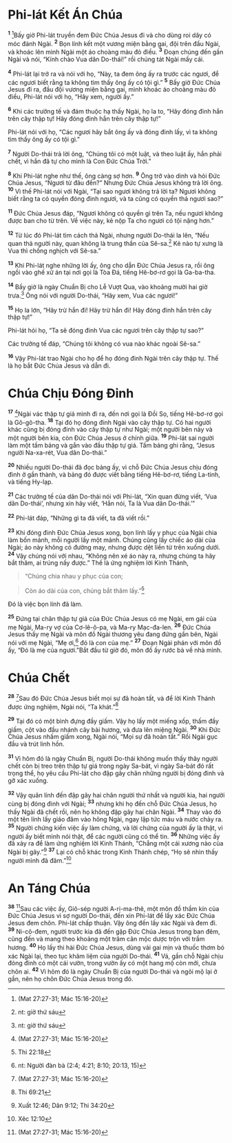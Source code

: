 

# Phi-lát Kết Án Chúa
<sup><b>1</b></sup> [^1*]Bấy giờ Phi-lát truyền đem Đức Chúa Jesus đi và cho dùng roi dây có móc đánh Ngài. <sup><b>2</b></sup> Bọn lính kết một vương miện bằng gai, đội trên đầu Ngài, và khoác lên mình Ngài một áo choàng màu đỏ điều. <sup><b>3</b></sup> Đoạn chúng đến gần Ngài và nói, “Kính chào Vua dân Do-thái!” rồi chúng tát Ngài mấy cái.

<sup><b>4</b></sup> Phi-lát lại trở ra và nói với họ, “Này, ta đem ông ấy ra trước các ngươi, để các ngươi biết rằng ta không tìm thấy ông ấy có tội gì.” <sup><b>5</b></sup> Bấy giờ Đức Chúa Jesus đi ra, đầu đội vương miện bằng gai, mình khoác áo choàng màu đỏ điều, Phi-lát nói với họ, “Hãy xem, người ấy.”

<sup><b>6</b></sup> Khi các trưởng tế và đám thuộc hạ thấy Ngài, họ la to, “Hãy đóng đinh hắn trên cây thập tự! Hãy đóng đinh hắn trên cây thập tự!”

Phi-lát nói với họ, “Các ngươi hãy bắt ông ấy và đóng đinh lấy, vì ta không tìm thấy ông ấy có tội gì.”

<sup><b>7</b></sup> Người Do-thái trả lời ông, “Chúng tôi có một luật, và theo luật ấy, hắn phải chết, vì hắn đã tự cho mình là Con Đức Chúa Trời.”

<sup><b>8</b></sup> Khi Phi-lát nghe như thế, ông càng sợ hơn. <sup><b>9</b></sup> Ông trở vào dinh và hỏi Đức Chúa Jesus, “Ngươi từ đâu đến?” Nhưng Đức Chúa Jesus không trả lời ông. <sup><b>10</b></sup> Vì thế Phi-lát nói với Ngài, “Tại sao ngươi không trả lời ta? Ngươi không biết rằng ta có quyền đóng đinh ngươi, và ta cũng có quyền thả ngươi sao?”

<sup><b>11</b></sup> Đức Chúa Jesus đáp, “Ngươi không có quyền gì trên Ta, nếu ngươi không được ban cho từ trên. Về việc này, kẻ nộp Ta cho ngươi có tội nặng hơn.”

<sup><b>12</b></sup> Từ lúc đó Phi-lát tìm cách thả Ngài, nhưng người Do-thái la lên, “Nếu quan thả người này, quan không là trung thần của Sê-sa.[^2] Kẻ nào tự xưng là Vua thì chống nghịch với Sê-sa.”

<sup><b>13</b></sup> Khi Phi-lát nghe những lời ấy, ông cho dẫn Đức Chúa Jesus ra, rồi ông ngồi vào ghế xử án tại nơi gọi là Tòa Đá, tiếng Hê-bơ-rơ gọi là Ga-ba-tha.

<sup><b>14</b></sup> Bấy giờ là ngày Chuẩn Bị cho Lễ Vượt Qua, vào khoảng mười hai giờ trưa.[^2] Ông nói với người Do-thái, “Hãy xem, Vua các ngươi!”

<sup><b>15</b></sup> Họ la lớn, “Hãy trừ hắn đi! Hãy trừ hắn đi! Hãy đóng đinh hắn trên cây thập tự!”

Phi-lát hỏi họ, “Ta sẽ đóng đinh Vua các ngươi trên cây thập tự sao?”

Các trưởng tế đáp, “Chúng tôi không có vua nào khác ngoài Sê-sa.”

<sup><b>16</b></sup> Vậy Phi-lát trao Ngài cho họ để họ đóng đinh Ngài trên cây thập tự. Thế là họ bắt Đức Chúa Jesus và dẫn đi.

# Chúa Chịu Đóng Đinh
<sup><b>17</b></sup> [^1*]Ngài vác thập tự giá mình đi ra, đến nơi gọi là Đồi Sọ, tiếng Hê-bơ-rơ gọi là Gô-gô-tha. <sup><b>18</b></sup> Tại đó họ đóng đinh Ngài vào cây thập tự. Có hai người khác cũng bị đóng đinh vào cây thập tự như Ngài; một người bên này và một người bên kia, còn Đức Chúa Jesus ở chính giữa. <sup><b>19</b></sup> Phi-lát sai người làm một tấm bảng và gắn vào đầu thập tự giá. Tấm bảng ghi rằng, “Jesus người Na-xa-rét, Vua dân Do-thái.”

<sup><b>20</b></sup> Nhiều người Do-thái đã đọc bảng ấy, vì chỗ Đức Chúa Jesus chịu đóng đinh ở gần thành, và bảng đó được viết bằng tiếng Hê-bơ-rơ, tiếng La-tinh, và tiếng Hy-lạp.

<sup><b>21</b></sup> Các trưởng tế của dân Do-thái nói với Phi-lát, “Xin quan đừng viết, ‘Vua dân Do-thái’, nhưng xin hãy viết, ‘Hắn nói, Ta là Vua dân Do-thái.’”

<sup><b>22</b></sup> Phi-lát đáp, “Những gì ta đã viết, ta đã viết rồi.”

<sup><b>23</b></sup> Khi đóng đinh Đức Chúa Jesus xong, bọn lính lấy y phục của Ngài chia làm bốn mảnh, mỗi người lấy một mảnh. Chúng cũng lấy chiếc áo dài của Ngài; áo này không có đường may, nhưng được dệt liền từ trên xuống dưới. <sup><b>24</b></sup> Vậy chúng nói với nhau, “Không nên xé áo này ra, nhưng chúng ta hãy bắt thăm, ai trúng nấy được.” Thế là ứng nghiệm lời Kinh Thánh,


> “Chúng chia nhau y phục của con;
>


> Còn áo dài của con, chúng bắt thăm lấy.”[^1]
>

Đó là việc bọn lính đã làm.

<sup><b>25</b></sup> Đứng tại chân thập tự giá của Đức Chúa Jesus có mẹ Ngài, em gái của mẹ Ngài, Ma-ry vợ của Cơ-lê-ô-pa, và Ma-ry Mạc-đa-len. <sup><b>26</b></sup> Đức Chúa Jesus thấy mẹ Ngài và môn đồ Ngài thương yêu đang đứng gần bên, Ngài nói với mẹ Ngài, “Mẹ ơi,[^5]  đó là con của mẹ.” <sup><b>27</b></sup> Đoạn Ngài phán với môn đồ ấy, “Đó là mẹ của ngươi.”Bắt đầu từ giờ đó, môn đồ ấy rước bà về nhà mình.

# Chúa Chết
<sup><b>28</b></sup> [^1*]Sau đó Đức Chúa Jesus biết mọi sự đã hoàn tất, và để lời Kinh Thánh được ứng nghiệm, Ngài nói, “Ta khát.”[^4]

<sup><b>29</b></sup> Tại đó có một bình đựng đầy giấm. Vậy họ lấy một miếng xốp, thấm đầy giấm, cột vào đầu nhánh cây bài hương, và đưa lên miệng Ngài. <sup><b>30</b></sup> Khi Đức Chúa Jesus nhấm giấm xong, Ngài nói, “Mọi sự đã hoàn tất.” Rồi Ngài gục đầu và trút linh hồn.

<sup><b>31</b></sup> Vì hôm đó là ngày Chuẩn Bị, người Do-thái không muốn thấy thây người chết còn bị treo trên thập tự giá trong ngày Sa-bát, vì ngày Sa-bát đó rất trọng thể, họ yêu cầu Phi-lát cho đập gãy chân những người bị đóng đinh và gỡ xác xuống.

<sup><b>32</b></sup> Vậy quân lính đến đập gãy hai chân người thứ nhất và người kia, hai người cùng bị đóng đinh với Ngài; <sup><b>33</b></sup> nhưng khi họ đến chỗ Đức Chúa Jesus, họ thấy Ngài đã chết rồi, nên họ không đập gãy hai chân Ngài. <sup><b>34</b></sup> Thay vào đó một tên lính lấy giáo đâm vào hông Ngài, ngay lập tức máu và nước chảy ra. <sup><b>35</b></sup> Người chứng kiến việc ấy làm chứng, và lời chứng của người ấy là thật, vì người ấy biết mình nói thật, để các người cũng có thể tin. <sup><b>36</b></sup> Những việc ấy đã xảy ra để làm ứng nghiệm lời Kinh Thánh, “Chẳng một cái xương nào của Ngài bị gãy.”[^6] <sup><b>37</b></sup> Lại có chỗ khác trong Kinh Thánh chép, “Họ sẽ nhìn thấy người mình đã đâm.”[^7]

# An Táng Chúa
<sup><b>38</b></sup> [^1*]Sau các việc ấy, Giô-sép người A-ri-ma-thê, một môn đồ thầm kín của Đức Chúa Jesus vì sợ người Do-thái, đến xin Phi-lát để lấy xác Đức Chúa Jesus đem chôn. Phi-lát chấp thuận. Vậy ông đến lấy xác Ngài và đem đi. <sup><b>39</b></sup> Ni-cô-đem, người trước kia đã đến gặp Đức Chúa Jesus trong ban đêm, cũng đến và mang theo khoảng một trăm cân mộc dược trộn với trầm hương. <sup><b>40</b></sup> Họ lấy thi hài Đức Chúa Jesus, dùng vải gai mịn và thuốc thơm bó xác Ngài lại, theo tục khâm liệm của người Do-thái. <sup><b>41</b></sup> Vả, gần chỗ Ngài chịu đóng đinh có một cái vườn, trong vườn ấy có một hang mộ còn mới, chưa chôn ai. <sup><b>42</b></sup> Vì hôm đó là ngày Chuẩn Bị của người Do-thái và ngôi mộ lại ở gần, nên họ chôn Đức Chúa Jesus trong đó.

[^1]: Thi 22:18
[^2]: nt: giờ thứ sáu
[^2]: nt: danh hiệu để gọi Hoàng Đế La Mã
[^4]: Thi 69:21
[^5]: nt: Người đàn bà (2:4; 4:21; 8:10; 20:13, 15)
[^6]: Xuất 12:46; Dân 9:12; Thi 34:20
[^7]: Xêc 12:10
[^1*]: (Mat 27:27-31; Mác 15:16-20)
[^1*]: (Mat 27:33-44; Mác 15:22-32; Lu 23:33-43)
[^1*]: (Mat 27:48-50; Mác 15:36-37; Lu 23:36)
[^1*]: (Mat 27:57-61; Mác 15:42-47; Lu 23:50-56)
